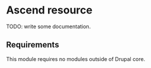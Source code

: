 # Ascend resource

TODO: write some documentation.

## Requirements

This module requires no modules outside of Drupal core.
